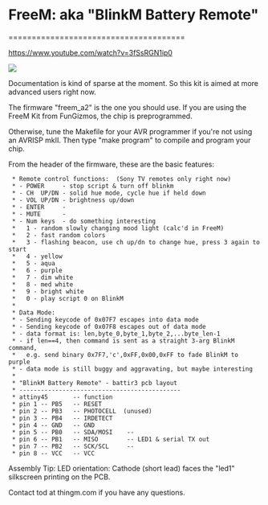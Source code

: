 # FreeM: aka "BlinkM Battery Remote"
======================================

https://www.youtube.com/watch?v=3fSsRGN1ip0

[![](http://img.youtube.com/vi/3fSsRGN1ip0/0.jpg)](http://www.youtube.com/watch?v=3fSsRGN1ip0)


Documentation is kind of sparse at the moment.
So this kit is aimed at more advanced users right now.

The firmware "freem_a2" is the one you should use.
If you are using the FreeM Kit from FunGizmos, the chip is preprogrammed.

Otherwise, tune the Makefile for your AVR programmer if you're not using an
AVRISP mkII.  Then type "make program" to compile and program your chip.

From the header of the firmware, these are the basic features:
```
 * Remote control functions:  (Sony TV remotes only right now)
 * - POWER     - stop script & turn off blinkm
 * - CH  UP/DN - solid hue mode, cycle hue if held down
 * - VOL UP/DN - brightness up/down
 * - ENTER     -
 * - MUTE      - 
 * - Num keys  - do something interesting
 *   1 - random slowly changing mood light (calc'd in FreeM)
 *   2 - fast random colors
 *   3 - flashing beacon, use ch up/dn to change hue, press 3 again to start
 *   4 - yellow
 *   5 - aqua
 *   6 - purple
 *   7 - dim white
 *   8 - med white
 *   9 - bright white
 *   0 - play script 0 on BlinkM
 * 
 * Data Mode:
 * - Sending keycode of 0x07F7 escapes into data mode
 * - Sending keycode of 0x07F8 escapes out of data mode
 * - data format is: len,byte_0,byte_1,byte_2,...byte_len-1
 * - if len==4, then command is sent as a straight 3-arg BlinkM command,
 *   e.g. send binary 0x7F7,'c',0xFF,0x00,0xFF to fade BlinkM to purple
 * - data mode is still buggy and aggravating, but maybe interesting
 *
 * "BlinkM Battery Remote" - battir3 pcb layout
 * ---------------------------------------------
 * attiny45       -- function
 * pin 1 -- PB5   -- RESET
 * pin 2 -- PB3   -- PHOTOCELL  (unused)
 * pin 3 -- PB4   -- IRDETECT
 * pin 4 -- GND   -- GND
 * pin 5 -- PB0   -- SDA/MOSI    -- 
 * pin 6 -- PB1   -- MISO        -- LED1 & serial TX out
 * pin 7 -- PB2   -- SCK/SCL     -- 
 * pin 8 -- VCC   -- VCC
```

Assembly Tip:
   LED orientation: Cathode (short lead) faces the "led1" silkscreen printing on the PCB. 


Contact tod at thingm.com if you have any questions.

